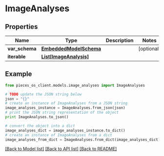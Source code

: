 # ImageAnalyses


## Properties
Name | Type | Description | Notes
------------ | ------------- | ------------- | -------------
**var_schema** | [**EmbeddedModelSchema**](EmbeddedModelSchema.md) |  | [optional] 
**iterable** | [**List[ImageAnalysis]**](ImageAnalysis.md) |  | 

## Example

```python
from pieces_os_client.models.image_analyses import ImageAnalyses

# TODO update the JSON string below
json = "{}"
# create an instance of ImageAnalyses from a JSON string
image_analyses_instance = ImageAnalyses.from_json(json)
# print the JSON string representation of the object
print ImageAnalyses.to_json()

# convert the object into a dict
image_analyses_dict = image_analyses_instance.to_dict()
# create an instance of ImageAnalyses from a dict
image_analyses_from_dict = ImageAnalyses.from_dict(image_analyses_dict)
```
[[Back to Model list]](../README.md#documentation-for-models) [[Back to API list]](../README.md#documentation-for-api-endpoints) [[Back to README]](../README.md)



